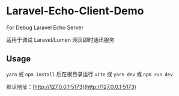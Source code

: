 # Laravel-Echo-Client-Demo

For Debug Laravel Echo Server

适用于调试 Laravel/Lumen 网页即时通讯服务

## Usage

`yarn` 或 `npm install` 后在根目录运行 `vite` 或 `yarn dev` 或 `npm run dev`

默认地址：[http://127.0.0.1:5173](http://127.0.0.1:5173)
